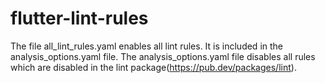 # flutter-lint-rules

The file all_lint_rules.yaml enables all lint rules. It is included in the analysis_options.yaml file.
The analysis_options.yaml file disables all rules which are disabled in the lint package(https://pub.dev/packages/lint).

